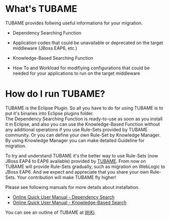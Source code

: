 What's TUBAME
==============

TUBAME provides follwing useful informations for your migration.

* Dependency Searching Function
 - Application codes that could be unavailable or deprecated on the target middleware (JBoss EAP6, etc.)
* Knowledge-Based Searching Function
 - How To and Workload for modifiying configurations that could be needed for your applications to run on the target middleware

How do I run TUBAME?
==============

TUBAME is the Eclipse Plugin. So all you have to do for using TUBAME is to put it's binaries into Eclipse plugins folder.  
The Dependency Searching Function is ready-to-use as soon as you install it in Eclipse, and also you can use the Knowledge-Based Function without any additional operations if you use Rule-Sets provided by TUBAME community.
Or you can define your own Rule-Set by Knowledge Manager. By using Knowledge Manager you can make detailed Guideline for migration.  

To try and understand TUBAME it's the better way to use Rule-Sets (now JBoss EAP4 to EAP6 available) provided by [TUBAME](https://github.com/TUBAME/migration-knowledge/releases).
From now on TUBAME will provide Rule-Sets gradually, such as migration on WebLogic to JBoss EAP6.
And we expect and appreciate that you share your own Rule-Sets. Your contribution will make TUBAME fly higher!

Please see following manuals for more details about installation.

 * [Online Quick User Manual - Dependency Search](http://tubame.github.io/migration-tool/wsearch.html)
 * [Online Quick User Manual - Knowledge-Based Search](http://tubame.github.io/migration-tool/portability.html)

You can see an outline of TUBAME at [WiKi](https://github.com/TUBAME/migration-tool/wiki/How-to-build%28English%29).
